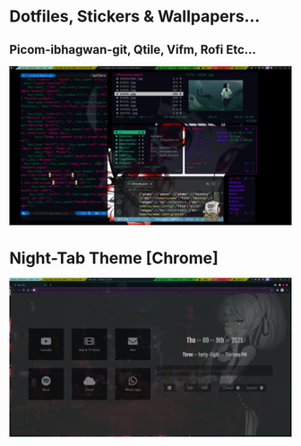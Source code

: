 # Dotfiles, Stickers & Wallpapers...
## Picom-ibhagwan-git, Qtile, Vifm, Rofi Etc... 
![preview](https://github.com/Sidmaz666/dotfiles/blob/main/mydesk.png)
# Night-Tab Theme [Chrome]
![preview](https://github.com/Sidmaz666/dotfiles/blob/main/night-tab-theme.png)

